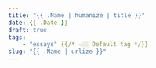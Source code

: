 ```yaml
---
title: "{{ .Name | humanize | title }}"
date: {{ .Date }}
draft: true
tags: 
    - "essays" {{/* 👈🏼 Default tag */}}
slug: "{{ .Name | urlize }}"
---
```

